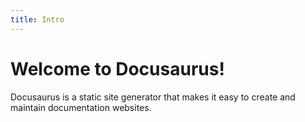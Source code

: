 ```yaml
---
title: Intro
---
```


# Welcome to Docusaurus!

Docusaurus is a static site generator that makes it easy to create and maintain documentation websites.
